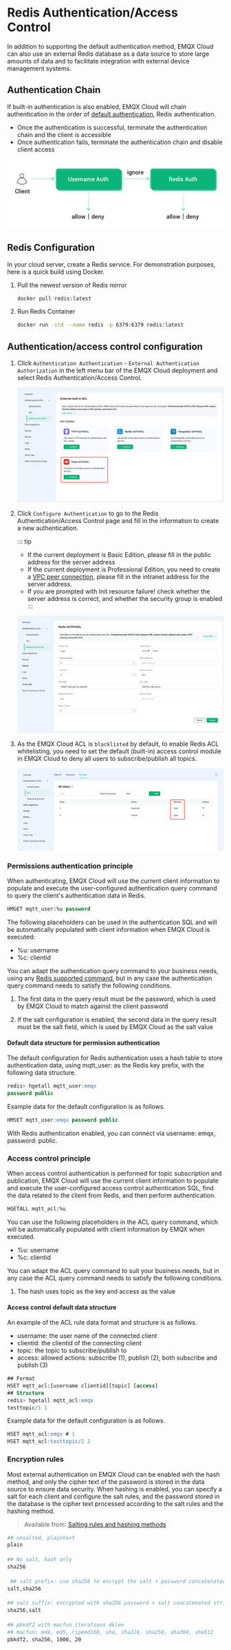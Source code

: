 # Redis Authentication/Access Control

In addition to supporting the default authentication method, EMQX Cloud can also use an external Redis database as a data source to store large amounts of data and to facilitate integration with external device management systems.

## Authentication Chain

If built-in authentication is also enabled, EMQX Cloud will chain authentication in the order of [default authentication](https://docs.emqx.com/en/cloud/latest/deployments/auth.html), Redis authentication.

* Once the authentication is successful, terminate the authentication chain and the client is accessible
* Once authentication fails, terminate the authentication chain and disable client access

![auth_chain](./_assets/../_assets/redis_auth_chain.png)

## Redis Configuration

In your cloud server, create a Redis service. For demonstration purposes, here is a quick build using Docker.

1. Pull the newest version of Redis mirror

    ```bash
    docker pull redis:latest
    ```

2. Run Redis Container

    ```bash
    docker run -itd --name redis -p 6379:6379 redis:latest
    ```

## Authentication/access control configuration

1. Click `Authentication Authentication` - `External Authentication Authorization` in the left menu bar of the EMQX Cloud deployment and select Redis Authentication/Access Control.

    ![redis_auth](./_assets/../_assets/redis_auth.png)

2. Click `Configure Authentication` to go to the Redis Authentication/Access Control page and fill in the information to create a new authentication.

    ::: tip
     * If the current deployment is Basic Edition, please fill in the public address for the server address
     * If the current deployment is Professional Edition, you need to create a [VPC peer connection](https://docs.emqx.com/en/cloud/latest/deployments/vpc_peering.html), please fill in the intranet address for the server address.
     * If you are prompted with Init resource failure! check whether the server address is correct, and whether the security group is enabled
    :::

    ![redis_auth](./_assets/../_assets/redis_auth_info.png)

3. As the EMQX Cloud ACL is `blacklisted` by default, to enable Redis ACL whitelisting, you need to set the default (built-in) access control module in EMQX Cloud to deny all users to subscribe/publish all topics.

   ![emqx_acl](./_assets/../_assets/redis_emqx_acl.png)

### Permissions authentication principle

When authenticating, EMQX Cloud will use the current client information to populate and execute the user-configured authentication query command to query the client's authentication data in Redis.

```sql
HMGET mqtt_user:%u password
```

The following placeholders can be used in the authentication SQL and will be automatically populated with client information when EMQX Cloud is executed:

* %u: username
* %c: clientid

You can adapt the authentication query command to your business needs, using any [Redis supported command](http://redisdoc.com/index.html), but in any case the authentication query command needs to satisfy the following conditions.

1. The first data in the query result must be the password, which is used by EMQX Cloud to match against the client password

2. If the salt configuration is enabled, the second data in the query result must be the salt field, which is used by EMQX Cloud as the salt value

#### Default data structure for permission authentication

The default configuration for Redis authentication uses a hash table to store authentication data, using mqtt_user: as the Redis key prefix, with the following data structure.

```sql
redis> hgetall mqtt_user:emqx
password public
```

Example data for the default configuration is as follows.

```sql
HMSET mqtt_user:emqx password public
```

With Redis authentication enabled, you can connect via username: emqx, password: public.

### Access control principle

When access control authentication is performed for topic subscription and publication, EMQX Cloud will use the current client information to populate and execute the user-configured access control authentication SQL, find the data related to the client from Redis, and then perform authentication.

```sql
HGETALL mqtt_acl:%u
```

You can use the following placeholders in the ACL query command, which will be automatically populated with client information by EMQX when executed.

* %u: username
* %c: clientid

You can adapt the ACL query command to suit your business needs, but in any case the ACL query command needs to satisfy the following conditions.

1. The hash uses topic as the key and access as the value

#### Access control default data structure

An example of the ACL rule data format and structure is as follows.

* username: the user name of the connected client
* clientid: the clientid of the connecting client
* topic: the topic to subscribe/publish to
* access: allowed actions: subscribe (1), publish (2), both subscribe and publish (3)

```sql
## Format
HSET mqtt_acl:[username clientid][topic] [access]
## Structure
redis> hgetall mqtt_acl:emqx
testtopic/1 1
```

Example data for the default configuration is as follows.

```sql
HSET mqtt_acl:emqx # 1
HSET mqtt_acl:testtopic/2 2
```

### Encryption rules

Most external authentication on EMQX Cloud can be enabled with the hash method, and only the cipher text of the password is stored in the data source to ensure data security. When hashing is enabled, you can specify a salt for each client and configure the salt rules, and the password stored in the database is the cipher text processed according to the salt rules and the hashing method.

> Available from: [Salting rules and hashing methods](https://www.emqx.io/docs/en/v4.4/advanced/auth.html#password-salting-rules-and-hash-methods)

```bash
## unsalted, plaintext
plain

## No salt, hash only
sha256

 ## salt prefix: use sha256 to encrypt the salt + password concatenated string
salt,sha256

## salt suffix: encrypted with sha256 password + salt concatenated string
sha256,salt

## pbkdf2 with macfun iterations dklen
## macfun: md4, md5, ripemd160, sha, sha224, sha256, sha384, sha512
pbkdf2, sha256, 1000, 20
```
